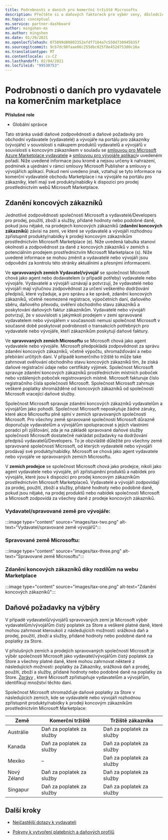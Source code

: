 ```yaml
---
title: Podrobnosti o daních pro komerční tržiště Microsoftu
description: Přečtěte si o daňových faktorech pro výběr ceny, důsledcích výběru a daňové zodpovědnosti pro vaše země a oblasti distribuce.
ms.topic: conceptual
ms.service: partner-dashboard
author: mingshen-ms
ms.author: mingshen
ms.date: 01/29/2021
ms.openlocfilehash: 075099d80802352efdf7184a7c550d730945b35f
ms.sourcegitcommit: 9cb7dc98faae06c255dbc025f8e452d75380c16a
ms.translationtype: MT
ms.contentlocale: cs-CZ
ms.lasthandoff: 02/04/2021
ms.locfileid: "99530753"
---
```

# <a name="tax-details-for-commercial-marketplace-publishers"></a>Podrobnosti o daních pro vydavatele na komerčním marketplace

**Příslušné role**

- Globální správce

Tato stránka uvádí daňové zodpovědnosti a daňové požadavky pro obchodní vydavatele (vydavatelé) a vývojáře na portálu pro zákazníky (vývojáře) v souvislosti s nákupem produktů vydavatelů a vývojářů v souvislosti s koncovým zákazníkem v souladu se [smlouvou pro Microsoft Azure Marketplace vydavatele](https://go.microsoft.com/fwlink/p/?LinkID=699560) a [smlouvou pro vývojáře aplikací](https://query.prod.cms.rt.microsoft.com/cms/api/am/binary/RE4o4bH)v uvedeném pořadí.  Níže uvedené informace jsou kromě a nejsou určeny k nahrazení, podmínek a ujednání v rámci smlouvy Microsoft Publisher a smlouvy o vývojářích aplikací.  Pokud není uvedeno jinak, vztahují se tyto informace na komerční vydavatelé obchodu Marketplace i na vývojáře na portálu pro zákazníky, kteří mají své produkty/nabídky k dispozici pro prodej prostřednictvím webů Microsoft Marketplace. 

## <a name="end-customer-taxation"></a>Zdanění koncových zákazníků

Jednotlivé zodpovědnosti společnosti Microsoft a vydavatelé/Developers pro prodej, použití, zboží a služby, přidané hodnoty nebo podobné daně, pokud jsou nějaké, na prodejech koncových zákazníků (**zdanění koncových zákazníků**) závisí na zemi, ve které se vydavatelé a vývojáři rozhodnou zpřístupnit produkty/nabídky k prodeji koncovým zákazníkům prostřednictvím Microsoft Marketplace (e).  Níže uvedená tabulka stanoví okolnosti a zodpovědnost za daně z koncových zákazníků v zemích s potenciálním prodejem prostřednictvím Microsoft Marketplace (s).  Níže uvedené informace se mohou změnit a vydavatelé nebo vývojáři jsou odpovědní za kontrolu této stránky aktuálními a přesnými informacemi.

Ve **spravovaných zemích Vydavatel/vývojář** se společnost Microsoft chová jako agent nebo dodavatelem (v případě potřeby) vydavatele nebo vývojáře. Vydavatelé a vývojáři uznávají a potvrzují, že vydavatelé nebo vývojáři mají výlučnou zodpovědnost za určení veškerého dodržování předpisů, které vyžaduje, a pro správu a ke správě, zdanění koncových zákazníků, včetně neomezené registrace, výpočetních daní, daňového sběru, daňového převodu, ověření obchodního stavu zákazníků a poskytování daňových faktur zákazníkům. Vydavatelé nebo vývojáři potvrzují, že v souvislosti s jakýmkoli prodejem v zemi spravované vydavatelem nebo vývojářem v současnosti nemusí společnost Microsoft v současné době poskytovat podrobnosti o transakcích potřebných pro vydavatele nebo vývojáře, kteří zákazníkům poskytují daňové faktury. 

Ve **spravovaných zemích Microsoftu** se Microsoft chová jako agent vydavatele nebo vývojáře. Microsoft předpokládá zodpovědnost za správu zdanění koncových zákazníků, včetně výpočtu, shromažďování a nebo přebírání určitých daní. V případě komerčního tržiště to může také zahrnovat ověřování obchodního stavu koncových zákazníků tím, že získá daňové registrační údaje nebo certifikáty výjimek. Společnost Microsoft spravuje zdanění koncových zákazníků prostřednictvím místních poboček nebo vzdálených poboček registrovaných místně. Microsoft fakturuje číslo registračního čísla společnosti Microsoft. Společnost Microsoft zahrnuje veškeré poplatky shromážděné od koncových zákazníků od společnosti Microsoft vracející daňové služby.

Společnost Microsoft spravuje zdanění koncových zákazníků vydavatelům a vývojářům jako pohodlí.  Společnost Microsoft neposkytuje žádné záruky, které akce Microsoftu plně splní v zemích spravovaných společností Microsoft.  Pro všechny země spravované společností Microsoft důrazně doporučuje vydavatelům a vývojářům spolupracovat s jejich vlastními poradci při zjišťování, zda je na základě spravované daňové služby společnosti Microsoft dostatečně nakládat požadavky na dodržování předpisů vydavatelů/Developers. To je obzvláště důležité pro všechny země spravované společností Microsoft, od kterých vydavatelé nebo vývojáři prodávají své produkty/nabídky.  Microsoft se chová jako agent vydavatele nebo vývojáře ve spravovaných zemích Microsoftu.

V **zemích prodejce** se společnost Microsoft chová jako prodejce, nikoli jako agent vydavatele nebo vývojáře, při zpřístupnění produktů a nabídek pro vývojáře, které jsou k dispozici pro prodej koncovým zákazníkům prostřednictvím Microsoft Marketplaceů.  Vydavatelé a vývojáři zodpovídají za prodej, použití, zboží a služby, přidané hodnoty nebo podobné daně, pokud jsou nějaké, na prodej produktů nebo nabídek společnosti Microsoft a Microsoft zodpovídá za všechny daně z prodeje koncových zákazníků.


### <a name="publisherdeveloper-managed-countries"></a>Vydavatel/spravované země pro vývojáře: 

:::image type="content" source="images/tax-two.png" alt-text="Vydavatel/spravované země vývojářů":::

### <a name="microsoft-managed-countries"></a>Spravované země Microsoftu:

:::image type="content" source="images/tax-three.png" alt-text="Spravované země Microsoftu":::

### <a name="end-customer-taxation-with-differences-in-marketplace"></a>Zdanění koncových zákazníků díky rozdílům na webu Marketplace

:::image type="content" source="images/tax-one.png" alt-text="Zdanění koncových zákazníků":::

## <a name="tax-considerations-on-payouts"></a>Daňové požadavky na výběry

V případě vydavatelů/vývojářů spravovaných zemí je Microsoft výběr vydavatelům/vývojářům čistý poplatek za Store a veškeré platné daně, které mohou zahrnovat kteroukoli z následujících možností: srážková daň a prodej, použití, zboží a služby, přidané hodnoty nebo podobné daně na poplatky za Store.

V příslušných zemích a prodejích spravovaných společností Microsoft je výběr společnosti Microsoft jako vydavatel/vývojářům čistý poplatek za Store a všechny platné daně, které mohou zahrnovat některé z následujících možností: poplatky za Zákazníky, srážková daň a prodej, použití, zboží a služby, přidané hodnoty nebo podobné daně na poplatky za Store. [Zprávy](payout-statement.md) , které Microsoft zpřístupňuje vydavatelům a vývojářům, identifikují množství těchto daní. 

Společnost Microsoft shromažďuje daňové poplatky za Store v následujících zemích, kde se vydavatelé nebo vývojáři rozhodnou zpřístupnit produkty/nabídky k prodeji koncovým zákazníkům prostřednictvím Microsoft Marketplace:

|**Země**|**Komerční tržiště**|**Tržiště zákazníka**|
|----------------|-----------------------------|-----------------------|
|Austrálie|Daň za poplatek za služby|Daň za poplatek za služby|
|Kanada|Daň za poplatek za služby|Daň za poplatek za služby|
|Mexiko|–|Daň za poplatek za služby|
|Nový Zéland|Daň za poplatek za služby|Daň za poplatek za služby|
|Singapur|Daň za poplatek za služby|Daň za poplatek za služby|


## <a name="next-steps"></a>Další kroky

- [Nejčastější dotazy k vydavateli](https://docs.microsoft.com/azure/marketplace/marketplace-faq-publisher-guide) 

- [Pokyny k vytvoření platebních a daňových profilů](https://docs.microsoft.com/partner-center/set-up-your-payout-account?context=/azure/marketplace/context/context#create-a-payment-profile) 

